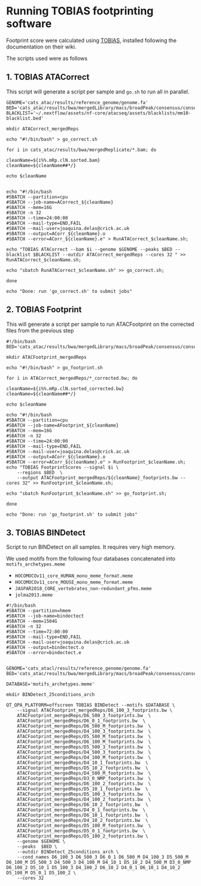 # Running TOBIAS footprinting software

Footprint score were calculated using [TOBIAS](https://github.com/loosolab/TOBIAS), installed following the documentation on their wiki. 

The scripts used were as follows

## 1. TOBIAS ATACorrect

This script will generate a script per sample and `go.sh` to run all in parallel. 

```#!/bin/bash
GENOME='cats_atac/results/reference_genome/genome.fa'
BED='cats_atac/results/bwa/mergedLibrary/macs/broadPeak/consensus/consensus_peaks.mLb.clN.bed'
BLACKLIST='~/.nextflow/assets/nf-core/atacseq/assets/blacklists/mm10-blacklist.bed'

mkdir ATACorrect_mergedReps

echo "#!/bin/bash" > go_correct.sh

for i in cats_atac/results/bwa/mergedReplicate/*.bam; do

cleanName=${i%%.mRp.clN.sorted.bam}
cleanName=${cleanName##*/}

echo $cleanName


echo "#!/bin/bash
#SBATCH --partition=cpu
#SBATCH --job-name=ACorrect_${cleanName}
#SBATCH --mem=16G
#SBATCH -n 32
#SBATCH --time=24:00:00
#SBATCH --mail-type=END,FAIL
#SBATCH --mail-user=joaquina.delas@crick.ac.uk
#SBATCH --output=ACorr_${cleanName}.o
#SBATCH --error=ACorr_${cleanName}.e" > RunATACorrect_$cleanName.sh;

echo "TOBIAS ATACorrect --bam $i --genome $GENOME --peaks $BED --blacklist $BLACKLIST --outdir ATACorrect_mergedReps --cores 32 " >> RunATACorrect_$cleanName.sh;

echo "sbatch RunATACorrect_$cleanName.sh" >> go_correct.sh;

done

echo "Done: run 'go_correct.sh' to submit jobs"
```

## 2. TOBIAS Footprint

This will generate a script per sample to run ATACFootprint on the corrected files from the previous step

```
#!/bin/bash
BED='cats_atac/results/bwa/mergedLibrary/macs/broadPeak/consensus/consensus_peaks.mLb.clN.bed'

mkdir ATACFootprint_mergedReps

echo "#!/bin/bash" > go_footprint.sh

for i in ATACorrect_mergedReps/*_corrected.bw; do

cleanName=${i%%.mRp.clN.sorted_corrected.bw}
cleanName=${cleanName##*/}

echo $cleanName

echo "#!/bin/bash
#SBATCH --partition=cpu
#SBATCH --job-name=AFootprint_${cleanName}
#SBATCH --mem=16G
#SBATCH -n 32
#SBATCH --time=24:00:00
#SBATCH --mail-type=END,FAIL
#SBATCH --mail-user=joaquina.delas@crick.ac.uk
#SBATCH --output=ACorr_${cleanName}.o
#SBATCH --error=ACorr_${cleanName}.e" > RunFootprint_$cleanName.sh;
echo "TOBIAS FootprintScores --signal $i \
	--regions $BED  \
	--output ATACFootprint_mergedReps/${cleanName}_footprints.bw --cores 32" >> RunFootprint_$cleanName.sh;

echo "sbatch RunFootprint_$cleanName.sh" >> go_footprint.sh;

done

echo "Done: run 'go_footprint.sh' to submit jobs"
```

## 3. TOBIAS BINDetect

Script to run BINDetect on all samples. It requires very high memory. 

We used motifs from the following four databases concatenated into `motifs_archetypes.meme`
- `HOCOMOCOv11_core_HUMAN_mono_meme_format.meme`
- `HOCOMOCOv11_core_MOUSE_mono_meme_format.meme`
- `JASPAR2018_CORE_vertebrates_non-redundant_pfms.meme`
- `jolma2013.meme`

```
#!/bin/bash
#SBATCH --partition=hmem
#SBATCH --job-name=bindectect
#SBATCH --mem=1504G
#SBATCH -n 32
#SBATCH --time=72:00:00
#SBATCH --mail-type=END,FAIL
#SBATCH --mail-user=joaquina.delas@crick.ac.uk
#SBATCH --output=bindectect.o
#SBATCH --error=bindectect.e


GENOME='cats_atacl/results/reference_genome/genome.fa'
BED='cats_atac/results/bwa/mergedLibrary/macs/broadPeak/consensus/consensus_peaks.mLb.clN.bed'

DATABASE='motifs_archetypes.meme'

mkdir BINDetect_25conditions_arch

QT_QPA_PLATFORM=offscreen TOBIAS BINDetect --motifs $DATABASE \
 	--signal ATACFootprint_mergedReps/D6_100_3_footprints.bw \
	ATACFootprint_mergedReps/D6_500_3_footprints.bw  \
	ATACFootprint_mergedReps/D6_0_1_footprints.bw  \
	ATACFootprint_mergedReps/D6_500_M_footprints.bw  \
	ATACFootprint_mergedReps/D4_100_3_footprints.bw  \
	ATACFootprint_mergedReps/D5_500_M_footprints.bw  \
	ATACFootprint_mergedReps/D6_100_M_footprints.bw  \
	ATACFootprint_mergedReps/D5_500_3_footprints.bw  \
	ATACFootprint_mergedReps/D4_500_3_footprints.bw  \
	ATACFootprint_mergedReps/D4_100_M_footprints.bw  \
	ATACFootprint_mergedReps/D4_10_1_footprints.bw  \
	ATACFootprint_mergedReps/D5_10_2_footprints.bw  \
	ATACFootprint_mergedReps/D4_500_M_footprints.bw  \
	ATACFootprint_mergedReps/D3_0_NMP_footprints.bw  \
	ATACFootprint_mergedReps/D6_100_2_footprints.bw  \
	ATACFootprint_mergedReps/D5_10_1_footprints.bw  \
	ATACFootprint_mergedReps/D5_100_3_footprints.bw  \
	ATACFootprint_mergedReps/D4_100_2_footprints.bw  \
	ATACFootprint_mergedReps/D6_10_2_footprints.bw  \
	ATACFootprint_mergedReps/D4_0_1_footprints.bw  \
	ATACFootprint_mergedReps/D6_10_1_footprints.bw  \
	ATACFootprint_mergedReps/D4_10_2_footprints.bw  \
	ATACFootprint_mergedReps/D5_100_M_footprints.bw  \
	ATACFootprint_mergedReps/D5_0_1_footprints.bw  \
	ATACFootprint_mergedReps/D5_100_2_footprints.bw \
	--genome $GENOME \
	--peaks  $BED \
	--outdir BINDetect_25conditions_arch \
	--cond_names D6_100_3 D6_500_3 D6_0_1 D6_500_M D4_100_3 D5_500_M D6_100_M D5_500_3 D4_500_3 D4_100_M D4_10_1 D5_10_2 D4_500_M D3_0_NMP D6_100_2 D5_10_1 D5_100_3 D4_100_2 D6_10_2 D4_0_1 D6_10_1 D4_10_2 D5_100_M D5_0_1 D5_100_2 \
	--cores 32
```